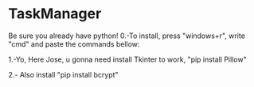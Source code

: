 # TaskManager
Be sure you already have python!
0.-To install, press "windows+r", write "cmd" and paste the commands bellow:

1.-Yo, Here Jose, u gonna need install Tkinter to work,  "pip install Pillow"

2.- Also install "pip install bcrypt"
